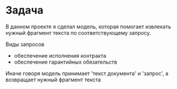 # Задача

В данном проекте я сделал модель, которая помогает извлекать нужный фрагмент текста по соответствующему запросу.  
  
Виды запросов  
- обеспечение исполнения контракта  
- обеспечение гарантийных обязательств  
  
Иначе говоря модель принимает 'текст документа' и 'запрос', а возвращает нужный фрагмент текста

